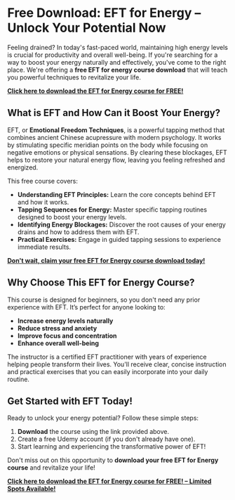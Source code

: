 # Free Download: EFT for Energy – Unlock Your Potential Now

Feeling drained? In today's fast-paced world, maintaining high energy levels is crucial for productivity and overall well-being. If you're searching for a way to boost your energy naturally and effectively, you've come to the right place. We're offering a **free EFT for energy course download** that will teach you powerful techniques to revitalize your life.

[**Click here to download the EFT for Energy course for FREE!**](https://udemywork.com/eft-for-energy)

## What is EFT and How Can it Boost Your Energy?

EFT, or **Emotional Freedom Techniques**, is a powerful tapping method that combines ancient Chinese acupressure with modern psychology. It works by stimulating specific meridian points on the body while focusing on negative emotions or physical sensations. By clearing these blockages, EFT helps to restore your natural energy flow, leaving you feeling refreshed and energized.

This free course covers:
*   **Understanding EFT Principles:** Learn the core concepts behind EFT and how it works.
*   **Tapping Sequences for Energy:** Master specific tapping routines designed to boost your energy levels.
*   **Identifying Energy Blockages:** Discover the root causes of your energy drains and how to address them with EFT.
*   **Practical Exercises:** Engage in guided tapping sessions to experience immediate results.

[**Don't wait, claim your free EFT for Energy course download today!**](https://udemywork.com/eft-for-energy)

## Why Choose This EFT for Energy Course?

This course is designed for beginners, so you don't need any prior experience with EFT. It’s perfect for anyone looking to:

*   **Increase energy levels naturally**
*   **Reduce stress and anxiety**
*   **Improve focus and concentration**
*   **Enhance overall well-being**

The instructor is a certified EFT practitioner with years of experience helping people transform their lives. You'll receive clear, concise instruction and practical exercises that you can easily incorporate into your daily routine.

## Get Started with EFT Today!

Ready to unlock your energy potential? Follow these simple steps:

1.  **Download** the course using the link provided above.
2.  Create a free Udemy account (if you don't already have one).
3.  Start learning and experiencing the transformative power of EFT!

Don't miss out on this opportunity to **download your free EFT for Energy course** and revitalize your life!

[**Click here to download the EFT for Energy course for FREE! – Limited Spots Available!**](https://udemywork.com/eft-for-energy)
